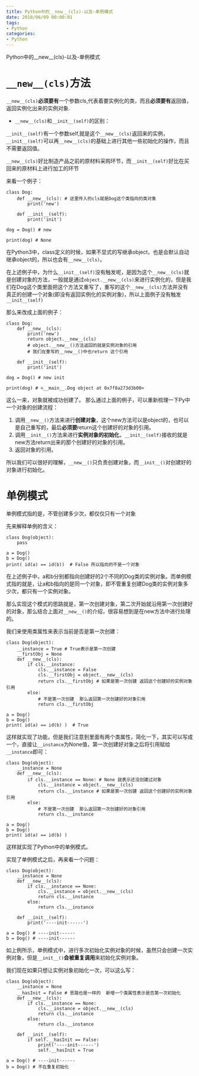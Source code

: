 ```yaml
---
title: Python中的__new__(cls)-以及-单例模式
date: 2018/06/09 00:00:01
tags: 
- Python
categories: 
- Python
---
```

Python中的__new__(cls)-以及-单例模式
<!--more-->

# `__new__(cls)`方法

`__new__(cls)`**必须要有**一个参数cls,代表着要实例化的类，而且**必须要有**返回值，返回实例化出来的实例对象.

- `__new__(cls)`和`__init__(self)`的区别：

`__init__(self)`有一个参数self,就是这个`__new__(cls)`返回来的实例，`__init__(self)`可以再`__new__(cls)`的基础上进行其他一些初始化的操作，而且不需要返回值。

`__new__(cls)`好比制造产品之前的原材料采购环节，而`__init__(self)`好比在买回来的原材料上进行加工的环节


来看一个例子：
```
class Dog:
    def __new__(cls): # 这里传入的cls就是Dog这个类指向的类对象
        print('new')
    
    def __init__(self):
        print('init')
    
dog = Dog() # new 

print(dog) # None

```

在Python3中，class定义的时候，如果不显式的写继承object，也是会默认自动继承object的，所以也会有`__new__(cls)`。

在上述例子中，为什么`__init__(self)`没有触发呢，是因为这个`__new__(cls)`就是创建对象的方法，一般就是通过`object.__new__(cls)`来进行实例化的，但是我们在Dog这个类里面把这个方法又重写了，重写的这个`__new__(cls)`方法并没有真正的创建一个对象(即没有返回实例化的实例对象)，所以上面例子没有触发`__init__(self)`

那么来改成上面的例子：

```
class Dog:
    def __new__(cls):
        print('new')
        return object.__new__(cls) 
        # object.__new__()方法返回的就是实例对象的引用  
        # 我们在重写的__new__()中也return 这个引用
    
    def __init__(self):
        print('init')
    
dog = Dog() # new init

print(dog) # <__main__.Dog object at 0x7f8a273d3b00>

```

这么一来，对象就被成功创建了。 那么通过上面的例子，可以重新梳理一下Py中一个对象的创建流程：

1. 调用`__new__()`方法来进行**创建对象**，这个new方法可以是object的，也可以是自己重写的，最后**必须要**return这个创建好的对象的引用。
2. 调用`__init__()`方法来进行**实例对象的初始化**，`__init__(self)`接收的就是new方法return出来的那个创建好的对象的引用。
3. 返回对象的引用。

所以我们可以很好的理解，`__new__()`只负责创建对象，而`__init__()`对创建好的对象进行初始化。

# 单例模式

单例模式指的是，不管创建多少次，都仅仅只有一个对象


先来解释单例的含义：

```
class Dog(object):
    pass

a = Dog()
b = Dog()
print( id(a) == id(b))  # False 所以指向的不是一个对象
```
在上述例子中，a和b分别都指向创建好的2个不同的Dog类的实例对象。而单例模式指的就是，让a和b指向的是同一个对象，即不管重复创建Dog类的实例对象多少次，都只有一个实例对象。

那么实现这个模式的思路就是，第一次创建对象，第二次开始就沿用第一次创建好的对象，那么结合上面对`__new__()`的介绍，很容易想到是在new方法中进行处理的。

我们来使用类属性来表示当前是否是第一次创建：

```
class Dog(object):
    __instance = True # True表示是第一次创建
    __firstObj = None
    def __new__(cls):
        if cls.__instance:
            cls.__instance = False
            cls.__firstObj = object.__new__(cls)
            return cls.__firstObj # 如果是第一次创建 返回这个创建好的实例对象引用
        else:
            # 不是第一次创建  那么返回第一次创建好的对象引用
            return cls.__firstObj   

a = Dog()
b = Dog()
print( id(a) == id(b) )  # True
```

这样就实现了功能，但是我们注意到里面有两个类属性，简化一下，其实可以写成一个，直接让`__instance`为None值，第一次创建好对象之后将引用赋给`__instance`即可：

```
class Dog(object):
    __instance = None
    def __new__(cls):
        if cls.__instance == None: # None 就表示还没创建过对象
            cls.__instance = object.__new__(cls)
            return cls.__instance # 如果是第一次创建 返回这个创建好的实例对象引用
        else:
            # 不是第一次创建  那么返回第一次创建好的对象引用
            return cls.__instance   

a = Dog()
b = Dog()
print( id(a) == id(b) ) 
```

这样就实现了Python中的单例模式。

实现了单例模式之后，再来看一个问题：

```
class Dog(object):
    __instance = None
    def __new__(cls):
        if cls.__instance == None:
            cls.__instance = object.__new__(cls)
            return cls.__instance
        else:
            return cls.__instance
    
    def __init__(self):
        print('----init------')

a = Dog() # ----init------
b = Dog() # ----init------
```
如上例所示，单例模式中，进行多次初始化实例对象的时候，虽然只会创建一次实例对象，但是`__init__()`**会被重复调用**来初始化实例对象。

我们现在如果只想让实例对象初始化一次，可以这么写：

```
class Dog(object):
    __instance = None
    __hasInit = False # 思路也是一样的  新增一个类属性表示是否第一次初始化
    def __new__(cls):
        if cls.__instance == None:
            cls.__instance = object.__new__(cls)
            return cls.__instance
        else:
            return cls.__instance
    
    def __init__(self):
        if self.__hasInit == False:
            print('----init------')
            self.__hasInit = True

a = Dog() # ----init------
b = Dog() # 不在重复初始化
```
